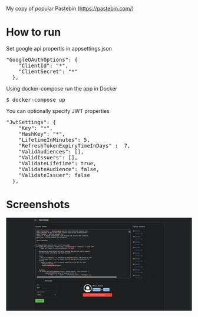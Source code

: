 My copy of popular Pastebin (https://pastebin.com/)
<h1>How to run</h1>
<p>Set google api propertis in appsettings.json</p>
<pre>
"GoogleOAuthOptions": {
    "ClientId": "*",
    "ClientSecret": "*"
  },
</pre>
<p>Using docker-compose run the app in Docker</p>
<pre>$ docker-compose up</pre>
<p>You can optionally specify JWT properties</p>
<pre>
"JwtSettings": {
    "Key": "*",
    "HashKey": "*",
    "LifetimeInMinutes": 5,
    "RefreshTokenExpiryTimeInDays" :  7,
    "ValidAudiences": [],
    "ValidIssuers": [],
    "ValidateLifetime": true,
    "ValidateAudience": false,
    "ValidateIssuer": false
  },
</pre>
<h1>Screenshots</h1>
<img src="img.png">
